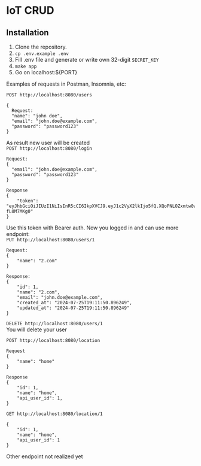 # IoT CRUD

## Installation
1. Clone the repository.
2. `cp .env.example .env`
3. Fill .env file and generate or write own 32-digit `SECRET_KEY`
4. `make app`
5. Go on localhost:${PORT}

Examples of requests in Postman, Insomnia, etc:

```POST http://localhost:8080/users```
```
{
  Request:
  "name": "john doe",
  "email": "john.doe@example.com",
  "password": "password123"
}
```
As result new user will be created <br>
```POST http://localhost:8080/login```
```
Request:
{
  "email": "john.doe@example.com",
  "password": "password123"
}
```
 
```
Response
{
	"token": "eyJhbGciOiJIUzI1NiIsInR5cCI6IkpXVCJ9.eyJ1c2VyX2lkIjo5fQ.XQoPNLOZxmtw8wobfT7_G0RsVOVEfooEB-fL0M7MKg0"
}
```
Use this token with Bearer auth. Now you logged in and can use more endpoint: <br>
```PUT http://localhost:8080/users/1```
```
Request:
{
	"name": "2.com"
}
```
```
Response:
{
	"id": 1,
	"name": "2.com",
	"email": "john.doe@example.com",
	"created_at": "2024-07-25T19:11:50.896249",
	"updated_at": "2024-07-25T19:11:50.896249"
}
```
```DELETE http://localhost:8080/users/1``` <br>
You will delete your user

```POST http://localhost:8080/location```
```
Request
{
	"name": "home"
}
```
```
Response
{
    "id": 1,
    "name": "home",
    "api_user_id": 1,
}
```
```GET http://localhost:8080/location/1```
```
{
	"id": 1,
	"name": "home",
	"api_user_id": 1
}
```

Other endpoint not realized yet

